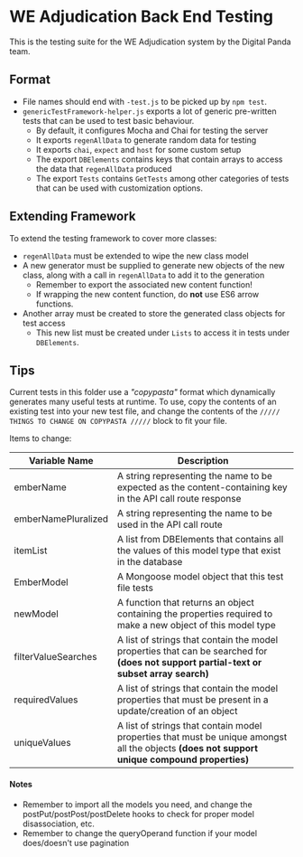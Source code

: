 # WE Adjudication Back End Testing

This is the testing suite for the WE Adjudication system
by the Digital Panda team.

## Format
* File names should end with `-test.js` to be picked up by `npm test`.
* `genericTestFramework-helper.js` exports a lot of generic pre-written
tests that can be used to test basic behaviour.
    * By default, it configures Mocha and Chai for testing the server
    * It exports `regenAllData` to generate random data for testing
    * It exports `chai`, `expect` and `host` for some custom setup
    * The export `DBElements` contains keys that contain arrays to access
     the data that `regenAllData` produced
    * The export `Tests` contains `GetTests` among other categories of tests
     that can be used with customization options.
     
## Extending Framework
To extend the testing framework to cover more classes:
* `regenAllData` must be extended to wipe the new class model
* A new generator must be supplied to generate new objects of the new class,
 along with a call in `regenAllData` to add it to the generation
    * Remember to export the associated new content function!
    * If wrapping the new content function, do **not** use ES6 arrow functions.
* Another array must be created to store the generated class objects for
test access
    * This new list must be created under `Lists` to access it in tests
    under `DBElements`.
    
## Tips
Current tests in this folder use a _"copypasta"_ format which dynamically
generates many useful tests at runtime. To use, copy the contents
of an existing test into your new test file, and change the contents of the
`///// THINGS TO CHANGE ON COPYPASTA /////` block to fit your file.

Items to change:

| Variable Name         | Description                                                                                                                                   |
|-----------------------|-----------------------------------------------------------------------------------------------------------------------------------------------|
| emberName             | A string representing the name to be expected as the content-containing key in the API call route response                                    |
| emberNamePluralized   | A string representing the name to be used in the API call route                                                                               |
| itemList              | A list from DBElements that contains all the values of this model type that exist in the database                                             |
| EmberModel            | A Mongoose model object that this test file tests                                                                                             | 
| newModel              | A function that returns an object containing the properties required to make a new object of this model type                                  |
| filterValueSearches   | A list of strings that contain the model properties that can be searched for **(does not support partial-text or subset array search)**       |
| requiredValues        | A list of strings that contain the model properties that must be present in a update/creation of an object                                    |
| uniqueValues          | A list of strings that contain model properties that must be unique amongst all the objects **(does not support unique compound properties)** |

#### Notes
* Remember to import all the models you need, and change the
 postPut/postPost/postDelete hooks to check for proper model
 disassociation, etc.
* Remember to change the queryOperand function if your model does/doesn't
 use pagination
